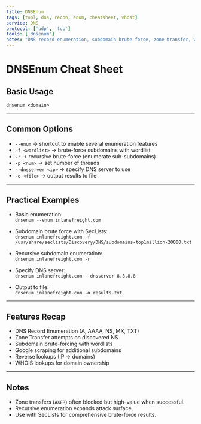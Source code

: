 ```yaml
---
title: DNSEnum
tags: [tool, dns, recon, enum, cheatsheet, vhost]
service: DNS
protocol: ['udp', 'tcp']
tools: ['dnsenum']
notes: "DNS record enumeration, subdomain brute force, zone transfer, WHOIS, Google scraping"
---
```


# DNSEnum Cheat Sheet

## Basic Usage
`dnsenum <domain>`

---

## Common Options

- `--enum` → shortcut to enable several enumeration features  
- `-f <wordlist>` → brute-force subdomains with wordlist  
- `-r` → recursive brute-force (enumerate sub-subdomains)  
- `-p <num>` → set number of threads  
- `--dnsserver <ip>` → specify DNS server to use  
- `-o <file>` → output results to file  

---

## Practical Examples

- Basic enumeration:  
  `dnsenum --enum inlanefreight.com`

- Subdomain brute force with SecLists:  
  `dnsenum inlanefreight.com -f /usr/share/seclists/Discovery/DNS/subdomains-top1million-20000.txt`

- Recursive subdomain enumeration:  
  `dnsenum inlanefreight.com -r`

- Specify DNS server:  
  `dnsenum inlanefreight.com --dnsserver 8.8.8.8`

- Output to file:  
  `dnsenum inlanefreight.com -o results.txt`

---

## Features Recap

- DNS Record Enumeration (A, AAAA, NS, MX, TXT)  
- Zone Transfer attempts on discovered NS  
- Subdomain brute-forcing with wordlists  
- Google scraping for additional subdomains  
- Reverse lookups (IP → domains)  
- WHOIS lookups for domain ownership  

---

## Notes
- Zone transfers (`AXFR`) often blocked but high-value when successful.  
- Recursive enumeration expands attack surface.  
- Use with SecLists for comprehensive brute-force results.  